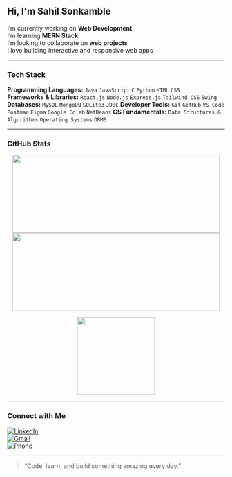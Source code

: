 ## Hi, I'm Sahil Sonkamble


 I’m currently working on **Web Development**  
 I’m learning **MERN Stack**  
 I’m looking to collaborate on **web projects**  
 I love building interactive and responsive web apps  

---

###  Tech Stack

**Programming Languages:** `Java` `JavaScript` `C` `Python` `HTML` `CSS`  
**Frameworks & Libraries:** `React.js` `Node.js` `Express.js` `Tailwind CSS`  `Swing`
**Databases:** `MySQL` `MongoDB` `SQLite3` `JDBC` 
**Developer Tools:** `Git` `GitHub` `VS Code` `Postman` `Figma` `Google Colab`  `NetBeans`
**CS Fundamentals:** `Data Structures & Algorithms` `Operating Systems` `DBMS`  


---

### GitHub Stats

<p align="center">
  <img src="https://github-readme-stats.vercel.app/api?username=sonkamblesahil&show_icons=true&theme=radical&count_private=true&include_all_commits=true" height="180" width="480"/>
  <img src="https://leetcard.jacoblin.cool/sahilsonkamble17?theme=dark&animation=twinkling" height="180" width="480"/>
</p>

<p align="center">
  <img src="https://github-readme-stats.vercel.app/api/top-langs/?username=sonkamblesahil&layout=compact&theme=radical&hide=html,css" height="180"/>
</p>

---

### Connect with Me  

[![LinkedIn](https://img.shields.io/badge/LinkedIn-0A66C2?style=for-the-badge&logo=linkedin&logoColor=white)](https://www.linkedin.com/in/sonkamblesahil)  
[![Gmail](https://img.shields.io/badge/Gmail-D14836?style=for-the-badge&logo=gmail&logoColor=white)](mailto:sahilsonkamble17@gmail.com)  
[![Phone](https://img.shields.io/badge/Phone-9404281358-orange?style=for-the-badge)](#)  

---

> “Code, learn, and build something amazing every day.” 


